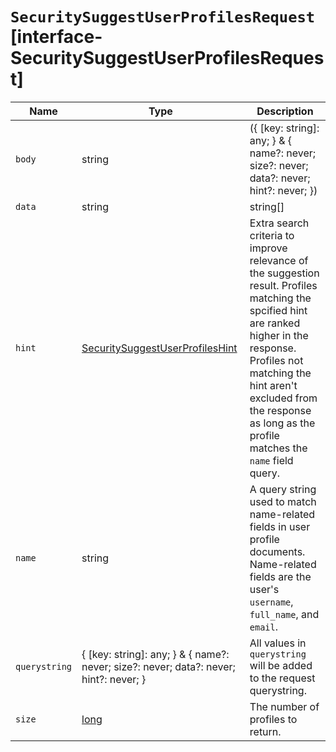 # `SecuritySuggestUserProfilesRequest` [interface-SecuritySuggestUserProfilesRequest]

| Name | Type | Description |
| - | - | - |
| `body` | string | ({ [key: string]: any; } & { name?: never; size?: never; data?: never; hint?: never; }) | All values in `body` will be added to the request body. |
| `data` | string | string[] | A comma-separated list of filters for the `data` field of the profile document. To return all content use `data=*`. To return a subset of content, use `data=<key>` to retrieve content nested under the specified `<key>`. By default, the API returns no `data` content. It is an error to specify `data` as both the query parameter and the request body field. |
| `hint` | [SecuritySuggestUserProfilesHint](./SecuritySuggestUserProfilesHint.md) | Extra search criteria to improve relevance of the suggestion result. Profiles matching the spcified hint are ranked higher in the response. Profiles not matching the hint aren't excluded from the response as long as the profile matches the `name` field query. |
| `name` | string | A query string used to match name-related fields in user profile documents. Name-related fields are the user's `username`, `full_name`, and `email`. |
| `querystring` | { [key: string]: any; } & { name?: never; size?: never; data?: never; hint?: never; } | All values in `querystring` will be added to the request querystring. |
| `size` | [long](./long.md) | The number of profiles to return. |
